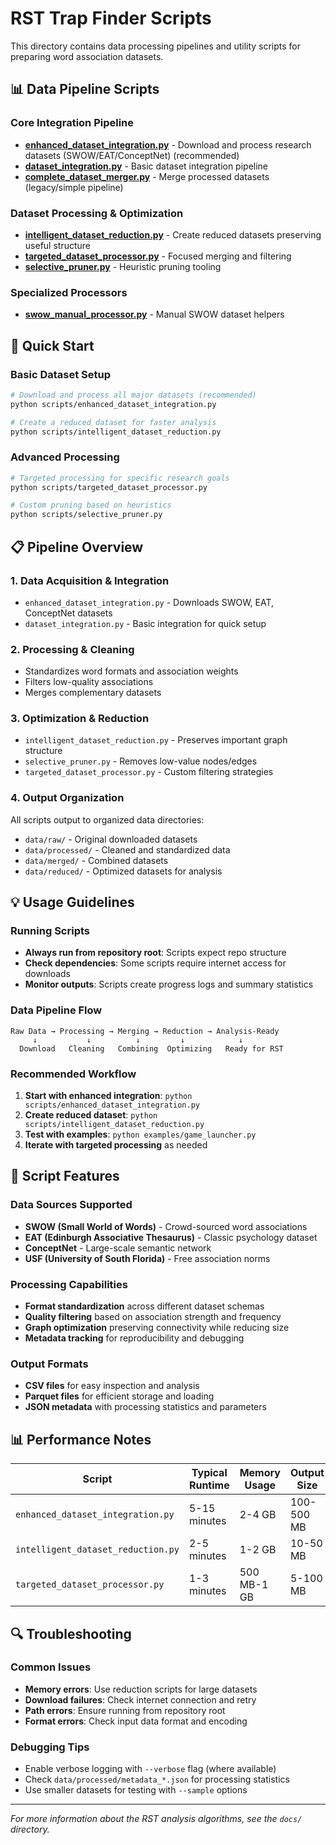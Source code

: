 # RST Trap Finder Scripts

This directory contains data processing pipelines and utility scripts for preparing word association datasets.

## 📊 Data Pipeline Scripts

### Core Integration Pipeline
- **[enhanced_dataset_integration.py](enhanced_dataset_integration.py)** - Download and process research datasets (SWOW/EAT/ConceptNet) (recommended)
- **[dataset_integration.py](dataset_integration.py)** - Basic dataset integration pipeline
- **[complete_dataset_merger.py](complete_dataset_merger.py)** - Merge processed datasets (legacy/simple pipeline)

### Dataset Processing & Optimization
- **[intelligent_dataset_reduction.py](intelligent_dataset_reduction.py)** - Create reduced datasets preserving useful structure
- **[targeted_dataset_processor.py](targeted_dataset_processor.py)** - Focused merging and filtering
- **[selective_pruner.py](selective_pruner.py)** - Heuristic pruning tooling

### Specialized Processors
- **[swow_manual_processor.py](swow_manual_processor.py)** - Manual SWOW dataset helpers

## 🚀 Quick Start

### Basic Dataset Setup
```bash
# Download and process all major datasets (recommended)
python scripts/enhanced_dataset_integration.py

# Create a reduced dataset for faster analysis
python scripts/intelligent_dataset_reduction.py
```

### Advanced Processing
```bash
# Targeted processing for specific research goals
python scripts/targeted_dataset_processor.py

# Custom pruning based on heuristics
python scripts/selective_pruner.py
```

## 📋 Pipeline Overview

### 1. **Data Acquisition & Integration**
- `enhanced_dataset_integration.py` - Downloads SWOW, EAT, ConceptNet datasets
- `dataset_integration.py` - Basic integration for quick setup

### 2. **Processing & Cleaning**
- Standardizes word formats and association weights
- Filters low-quality associations
- Merges complementary datasets

### 3. **Optimization & Reduction**
- `intelligent_dataset_reduction.py` - Preserves important graph structure
- `selective_pruner.py` - Removes low-value nodes/edges
- `targeted_dataset_processor.py` - Custom filtering strategies

### 4. **Output Organization**
All scripts output to organized data directories:
- `data/raw/` - Original downloaded datasets
- `data/processed/` - Cleaned and standardized data
- `data/merged/` - Combined datasets
- `data/reduced/` - Optimized datasets for analysis

## 💡 Usage Guidelines

### Running Scripts
- **Always run from repository root**: Scripts expect repo structure
- **Check dependencies**: Some scripts require internet access for downloads
- **Monitor outputs**: Scripts create progress logs and summary statistics

### Data Pipeline Flow
```
Raw Data → Processing → Merging → Reduction → Analysis-Ready
     ↓           ↓          ↓         ↓            ↓
  Download   Cleaning   Combining  Optimizing   Ready for RST
```

### Recommended Workflow
1. **Start with enhanced integration**: `python scripts/enhanced_dataset_integration.py`
2. **Create reduced dataset**: `python scripts/intelligent_dataset_reduction.py`
3. **Test with examples**: `python examples/game_launcher.py`
4. **Iterate with targeted processing** as needed

## 🔧 Script Features

### Data Sources Supported
- **SWOW (Small World of Words)** - Crowd-sourced word associations
- **EAT (Edinburgh Associative Thesaurus)** - Classic psychology dataset  
- **ConceptNet** - Large-scale semantic network
- **USF (University of South Florida)** - Free association norms

### Processing Capabilities
- **Format standardization** across different dataset schemas
- **Quality filtering** based on association strength and frequency
- **Graph optimization** preserving connectivity while reducing size
- **Metadata tracking** for reproducibility and debugging

### Output Formats
- **CSV files** for easy inspection and analysis
- **Parquet files** for efficient storage and loading
- **JSON metadata** with processing statistics and parameters

## 📊 Performance Notes

| Script | Typical Runtime | Memory Usage | Output Size |
|--------|-----------------|--------------|-------------|
| `enhanced_dataset_integration.py` | 5-15 minutes | 2-4 GB | 100-500 MB |
| `intelligent_dataset_reduction.py` | 2-5 minutes | 1-2 GB | 10-50 MB |
| `targeted_dataset_processor.py` | 1-3 minutes | 500 MB-1 GB | 5-100 MB |

## 🔍 Troubleshooting

### Common Issues
- **Memory errors**: Use reduction scripts for large datasets
- **Download failures**: Check internet connection and retry
- **Path errors**: Ensure running from repository root
- **Format errors**: Check input data format and encoding

### Debugging Tips
- Enable verbose logging with `--verbose` flag (where available)
- Check `data/processed/metadata_*.json` for processing statistics
- Use smaller datasets for testing with `--sample` options

---

*For more information about the RST analysis algorithms, see the `docs/` directory.*
